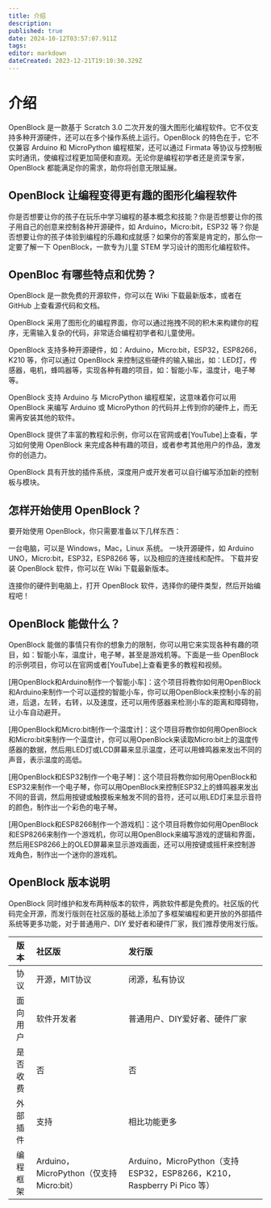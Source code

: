 ```yaml
---
title: 介绍
description: 
published: true
date: 2024-10-12T03:57:07.911Z
tags: 
editor: markdown
dateCreated: 2023-12-21T19:10:30.329Z
---
```


# 介绍

OpenBlock 是一款基于 Scratch 3.0 二次开发的强大图形化编程软件。它不仅支持多种开源硬件，还可以在多个操作系统上运行。OpenBlock 的特色在于，它不仅兼容 Arduino 和 MicroPython 编程框架，还可以通过 Firmata 等协议与控制板实时通讯，使编程过程更加简便和直观。无论你是编程初学者还是资深专家，OpenBlock 都能满足你的需求，助你将创意无限延展。

## OpenBlock 让编程变得更有趣的图形化编程软件

你是否想要让你的孩子在玩乐中学习编程的基本概念和技能？你是否想要让你的孩子用自己的创意来控制各种开源硬件，如 Arduino，Micro:bit，ESP32 等？你是否想要让你的孩子体验到编程的乐趣和成就感？如果你的答案是肯定的，那么你一定要了解一下 OpenBlock，一款专为儿童 STEM 学习设计的图形化编程软件。

## OpenBloc 有哪些特点和优势？

OpenBlock 是一款免费的开源软件，你可以在 Wiki 下载最新版本，或者在 GitHub 上查看源代码和文档。

OpenBlock 采用了图形化的编程界面，你可以通过拖拽不同的积木来构建你的程序，无需输入复杂的代码，非常适合编程初学者和儿童使用。

OpenBlock 支持多种开源硬件，如：Arduino，Micro:bit，ESP32，ESP8266，K210 等，你可以通过 OpenBlock 来控制这些硬件的输入输出，如：LED灯，传感器，电机，蜂鸣器等，实现各种有趣的项目，如：智能小车，温度计，电子琴等。

OpenBlock 支持 Arduino 与 MicroPython 编程框架，这意味着你可以用 OpenBlock 来编写 Arduino 或 MicroPython 的代码并上传到你的硬件上，而无需再安装其他的软件。

OpenBlock 提供了丰富的教程和示例，你可以在官网或者[YouTube]上查看，学习如何使用 OpenBlock 来完成各种有趣的项目，或者参考其他用户的作品，激发你的创造力。

OpenBlock 具有开放的插件系统，深度用户或开发者可以自行编写添加新的控制板与模块。

## 怎样开始使用 OpenBlock？

要开始使用 OpenBlock，你只需要准备以下几样东西：

一台电脑，可以是 Windows，Mac，Linux 系统。
一块开源硬件，如 Arduino UNO，Micro:bit，ESP32，ESP8266 等，以及相应的连接线和配件。
下载并安装 OpenBlock 软件，你可以在 Wiki 下载最新版本。

连接你的硬件到电脑上，打开 OpenBlock 软件，选择你的硬件类型，然后开始编程吧！

## OpenBlock 能做什么？

OpenBlock 能做的事情只有你的想象力的限制，你可以用它来实现各种有趣的项目，如：智能小车，温度计，电子琴，甚至是游戏机等。下面是一些 OpenBlock 的示例项目，你可以在官网或者[YouTube]上查看更多的教程和视频。

[用OpenBlock和Arduino制作一个智能小车]：这个项目将教你如何用OpenBlock和Arduino来制作一个可以遥控的智能小车，你可以用OpenBlock来控制小车的前进，后退，左转，右转，以及速度，还可以用传感器来检测小车的距离和障碍物，让小车自动避开。

[用OpenBlock和Micro:bit制作一个温度计]：这个项目将教你如何用OpenBlock和Micro:bit来制作一个温度计，你可以用OpenBlock来读取Micro:bit上的温度传感器的数据，然后用LED灯或LCD屏幕来显示温度，还可以用蜂鸣器来发出不同的声音，表示温度的高低。

[用OpenBlock和ESP32制作一个电子琴]：这个项目将教你如何用OpenBlock和ESP32来制作一个电子琴，你可以用OpenBlock来控制ESP32上的蜂鸣器来发出不同的音调，然后用按键或触摸板来触发不同的音符，还可以用LED灯来显示音符的颜色，制作出一个彩色的电子琴。

[用OpenBlock和ESP8266制作一个游戏机]：这个项目将教你如何用OpenBlock和ESP8266来制作一个游戏机，你可以用OpenBlock来编写游戏的逻辑和界面，然后用ESP8266上的OLED屏幕来显示游戏画面，还可以用按键或摇杆来控制游戏角色，制作出一个迷你的游戏机。

## OpenBlock 版本说明


OpenBlock 同时维护和发布两种版本的软件，两款软件都是免费的。社区版的代码完全开源，而发行版则在社区版的基础上添加了多框架编程和更开放的外部插件系统等更多功能，对于普通用户、DIY 爱好者和硬件厂家，我们推荐使用发行版。

| 版本 | 社区版 | 发行版 |
| :----: | :---- | :---- |
| 协议 | 开源，MIT协议 | 闭源，私有协议 |
| 面向用户 | 软件开发者 | 普通用户、DIY爱好者、硬件厂家 |
| 是否收费 | 否 | 否 |
| 外部插件 | 支持 | 相比功能更多 |
| 编程框架 | Arduino，MicroPython（仅支持 Micro:bit） | Arduino，MicroPython（支持 ESP32，ESP8266，K210， Raspberry Pi Pico 等） |
